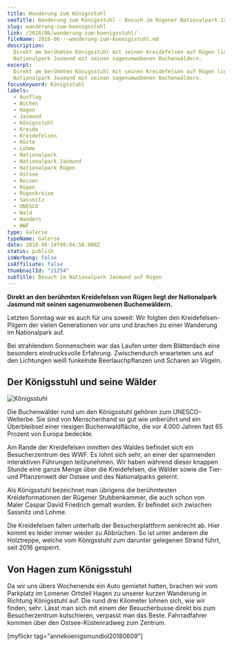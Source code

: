 ```yaml
---
title: Wanderung zum Königsstuhl
seoTitle: Wanderung zum Königsstuhl - Besuch im Rügener Nationalpark Jasmund
slug: wanderung-zum-koenigsstuhl
link: /2018/06/wanderung-zum-koenigsstuhl/
fileName: 2018-06---wanderung-zum-koenigsstuhl.md
description:
  Direkt am berühmten Königsstuhl mit seinen Kreidefelsen auf Rügen liegt der
  Nationalpark Jasmund mit seinen sagenumwobenen Buchenwäldern.
excerpt:
  Direkt am berühmten Königsstuhl mit seinen Kreidefelsen auf Rügen liegt der
  Nationalpark Jasmund mit seinen sagenumwobenen Buchenwäldern.
focusKeyword: Königsstuhl
labels:
  - Ausflug
  - Buchen
  - Hagen
  - Jasmund
  - Königsstuhl
  - Kreide
  - Kreidefelsen
  - Küste
  - Lohme
  - Nationalpark
  - Nationalpark Jasmund
  - Nationalpark Rügen
  - Ostsee
  - Reisen
  - Rügen
  - Rügenkreise
  - Sassnitz
  - UNESCO
  - Wald
  - Wandern
  - WWF
type: Galerie
typeName: Galerie
date: 2018-06-14T06:04:58.000Z
status: publish
isWerbung: false
isAffiliate: false
thumbnailId: "21254"
subTitle: Besuch im Nationalpark Jasmund auf Rügen
---
```


<strong>Direkt an den berühmten Kreidefelsen von Rügen liegt der Nationalpark
Jasmund mit seinen sagenumwobenen Buchenwäldern.</strong>

Letzten Sonntag war es auch für uns soweit: Wir folgten den Kreidefelsen-Pilgern
der vielen Generationen vor uns und brachen zu einer Wanderung im Nationalpark
auf.

Bei strahlendem Sonnenschein war das Laufen unter dem Blätterdach eine besonders
eindrucksvolle Erfahrung. Zwischendurch erwarteten uns auf den Lichtungen weiß
funkelnde Beerlauchpflanzen und Scharen an Vögeln.

## Der Königsstuhl und seine Wälder

![Königsstuhl](http://cardamonchai.com/wp-content/uploads/2018/06/40950562500_d6b2005d1a_z-400x533.jpg)

Die Buchenwälder rund um den Königsstuhl gehören zum UNESCO-Welterbe. Sie sind
von Menschenhand so gut wie unberührt und ein Überbleibsel einer riesigen
Buchenwaldfläche, die vor 4.000 Jahren fast 65 Prozent von Europa bedeckte.

Am Rande der Kreidefelsen inmitten des Waldes befindet sich ein Besucherzentrum
des WWF. Es lohnt sich sehr, an einer der spannenden interaktiven Führungen
teilzunehmen. Wir haben während dieser knappen Stunde eine ganze Menge über die
Kreidefelsen, die Wälder sowie die Tier- und Pflanzenwelt der Ostsee und des
Nationalparks gelernt.

Als Königsstuhl bezeichnet man übrigens die berühmtesten Kreideformationen der
Rügener Stubbenkammer, die auch schon von Maler Caspar David Friedrich gemalt
wurden. Er befindet sich zwischen Sassnitz und Lohme.

Die Kreidefelsen fallen unterhalb der Besucherplattform senkrecht ab. Hier kommt
es leider immer wieder zu Abbrüchen. So ist unter anderem die Holztreppe, welche
vom Königsstuhl zum darunter gelegenen Strand führt, seit 2016 gesperrt.

## Von Hagen zum Königsstuhl

Da wir uns übers Wochenende ein Auto gemietet hatten, brachen wir vom Parkplatz
im Lomener Ortsteil Hagen zu unserer kurzen Wanderung in Richtung Königsstuhl
auf. Die rund drei Kilometer lohnen sich, wie wir finden, sehr. Lässt man sich
mit einem der Besucherbusse direkt bis zum Besucherzentrum kutschieren, verpasst
man das Beste. Fahrradfahrer kommen über den Ostsee-Küstenradweg zum Zentrum.

[myflickr tag="annekoenigsmundlol20180609"]
